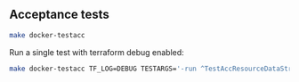 ## Acceptance tests

```bash
make docker-testacc
```

Run a single test with terraform debug enabled:
```bash
make docker-testacc TF_LOG=DEBUG TESTARGS='-run ^TestAccResourceDataStreamLifecycle$$'
```